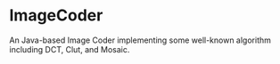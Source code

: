 ImageCoder
==============

An Java-based Image Coder implementing some well-known algorithm including DCT, Clut, and Mosaic.
